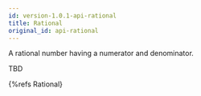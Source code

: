 ```yaml
---
id: version-1.0.1-api-rational
title: Rational
original_id: api-rational
---
```


A rational number having a numerator and denominator.

TBD

{%refs Rational}
